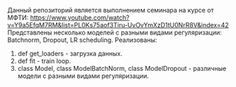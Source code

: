 Данный репозиторий является выполнением семинара на курсе от МФТИ: 
https://www.youtube.com/watch?v=Y9a5EfqM7RM&list=PL0Ks75aof3Tiru-UvOvYmXzD1tU0NrR8V&index=42
Представлены несколько моделей с разными видами регуляризации: Batchnorm, Dropout, LR scheduling.
Реализованы:
  1. def get_loaders - загрузка данных.
  2. def fit - train loop.
  3. class Model, class ModelBatchNorm, class ModelDropout - различные модели с разными видами регуляризации.
